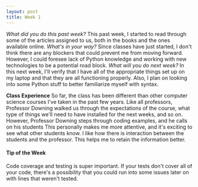 ```yaml
---
layout: post
title: Week 1
---
```


_What did you do this past week?_ This past week, I started to read through some of the articles assigned to us, both in the books and the ones available online.
_What's in your way?_ Since classes have just started, I don't think there are any blockers that could prevent me from moving forward. However, I could foresee lack of Python knowledge and working with new technologies to be a potential road block.
_What will you do next week?_ In this next week, I'll verify that I have all of the appropriate things set up on my laptop and that they are all functioning properly. Also, I plan on looking into some Python stuff to better familiarize myself with syntax.

**Class Experience** So far, the class has been different than other computer science courses I've taken in the past few years. Like all professors, Professor Downing walked us through the expectations of the course, what type of things we'll need to have installed for the next weeks, and so on. However, Professor Downing steps through coding examples, and he calls on his students 
This personally makes me more attentive, and it's exciting to see what other students know. I like how there is interaction between the students and the professor. This helps me to retain the information better.

#### Tip of the Week
Code coverage and testing is super important. If your tests don't cover all of your code, there's a possibility that you could run into some issues later on with lines that weren't tested.
